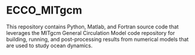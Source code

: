 # ECCO_MITgcm
 This repository contains Python, Matlab, and Fortran source code that leverages the MITgcm General Circulation Model code repository for building, running, and post-processing results from numerical models that are used to study ocean dynamics.
